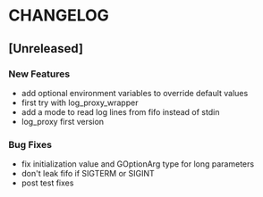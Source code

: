 # CHANGELOG


## [Unreleased]

### New Features
- add optional environment variables to override default values
- first try with log_proxy_wrapper
- add a mode to read log lines from fifo instead of stdin
- log_proxy first version


### Bug Fixes
- fix initialization value and GOptionArg type for long parameters
- don't leak fifo if SIGTERM or SIGINT
- post test fixes





